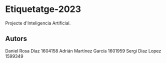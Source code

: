 # Etiquetatge-2023
Projecte d'Inteligencia Artificial.

## Autors
Daniel Rosa Díaz 1604158
Adrián Martínez García 1601959
Sergi Diaz Lopez 1599349
